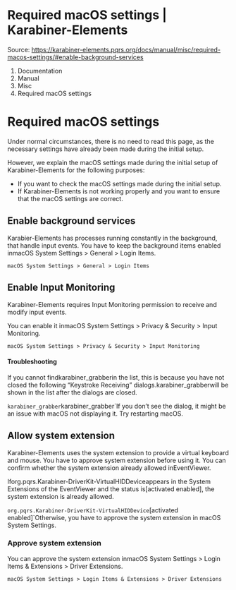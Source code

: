 # Required macOS settings | Karabiner-Elements

Source: https://karabiner-elements.pqrs.org/docs/manual/misc/required-macos-settings/#enable-background-services

1. Documentation
1. Manual
1. Misc
1. Required macOS settings

# Required macOS settings

Under normal circumstances, there is no need to read this page, as the necessary settings have already been made during the initial setup.

However, we explain the macOS settings made during the initial setup of Karabiner-Elements for the following purposes:

- If you want to check the macOS settings made during the initial setup.
- If Karabiner-Elements is not working properly and you want to ensure that the macOS settings are correct.

## Enable background services

Karabier-Elements has processes running constantly in the background, that handle input events.
You have to keep the background items enabled inmacOS System Settings > General > Login Items.

`macOS System Settings > General > Login Items`
## Enable Input Monitoring

Karabiner-Elements requires Input Monitoring permission to receive and modify input events.

You can enable it inmacOS System Settings > Privacy & Security > Input Monitoring.

`macOS System Settings > Privacy & Security > Input Monitoring`
#### Troubleshooting

If you cannot findkarabiner_grabberin the list, this is because you have not closed the following “Keystroke Receiving” dialogs.karabiner_grabberwill be shown in the list after the dialogs are closed.

`karabiner_grabber`karabiner_grabber`If you don’t see the dialog, it might be an issue with macOS not displaying it. Try restarting macOS.​

## Allow system extension

Karabiner-Elements uses the system extension to provide a virtual keyboard and mouse.
You have to approve system extension before using it.
You can confirm whether the system extension already allowed inEventViewer.

Iforg.pqrs.Karabiner-DriverKit-VirtualHIDDeviceappears in the System Extensions of the EventViewer and the status is[activated enabled], the system extension is already allowed.

`org.pqrs.Karabiner-DriverKit-VirtualHIDDevice`[activated enabled]`Otherwise, you have to approve the system extension in macOS System Settings.

### Approve system extension

You can approve the system extension inmacOS System Settings > Login Items & Extensions > Driver Extensions.

`macOS System Settings > Login Items & Extensions > Driver Extensions`